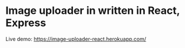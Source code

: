 # Image uploader in written in React, Express
Live demo: https://image-uploader-react.herokuapp.com/
